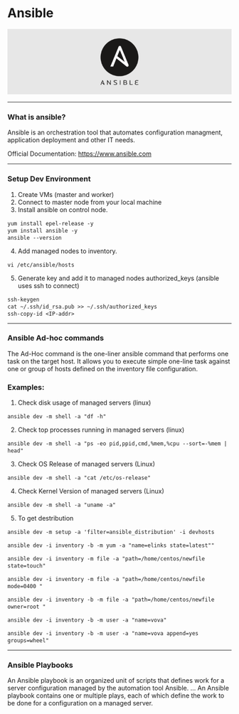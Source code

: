 # Ansible
![Ansible](/images/Ansible-Logo-720x210.png)

___

 ### What is ansible?

Ansible is an orchestration tool that automates configuration managment, application deployment and other IT needs.

Official Documentation: https://www.ansible.com

___

 ### Setup Dev Environment
 1. Create VMs (master and worker)
 2. Connect to master node from your local machine
 3. Install ansible on control node.
 ```
 yum install epel-release -y
 yum install ansible -y
 ansible --version
 ```
 4. Add managed nodes to inventory.
 ```
 vi /etc/ansible/hosts
 ```
 5. Generate key and add it to managed nodes authorized_keys (ansible uses ssh to connect)
 ```
 ssh-keygen
 cat ~/.ssh/id_rsa.pub >> ~/.ssh/authorized_keys
 ssh-copy-id <IP-addr>
 ```
___
 ### Ansible Ad-hoc commands
The Ad-Hoc command is the one-liner ansible command that performs one task on the target host. It allows you to execute simple one-line task against one or group of hosts defined on the inventory file configuration.




 ### Examples:
1. Check disk usage of managed servers (linux)
```
ansible dev -m shell -a "df -h"
```
2. Check top processes running in managed servers (linux)
```
ansible dev -m shell -a "ps -eo pid,ppid,cmd,%mem,%cpu --sort=-%mem | head"
```
3. Check OS Release of managed servers (Linux)
```
ansible dev -m shell -a "cat /etc/os-release"
```
4. Check Kernel Version of managed servers (Linux)
```
ansible dev -m shell -a "uname -a"
```
5. To get destribution
```
ansible dev -m setup -a 'filter=ansible_distribution' -i devhosts
```
```
ansible dev -i inventory -b -m yum -a "name=elinks state=latest""
```
```
ansible dev -i inventory -m file -a "path=/home/centos/newfile  state=touch"
```
```
ansible dev -i inventory -m file -a "path=/home/centos/newfile mode=0400 "
```
```
ansible dev -i inventory -b -m file -a "path=/home/centos/newfile owner=root "
```
```
ansible dev -i inventory -b -m user -a "name=vova"
```
```
ansible dev -i inventory -b -m user -a "name=vova append=yes groups=wheel"
```




---
 ### Ansible Playbooks
 
 An Ansible playbook is an organized unit of scripts that defines work for a server configuration managed by the automation tool Ansible. ... An Ansible playbook contains one or multiple plays, each of which define the work to be done for a configuration on a managed server.



 
 

